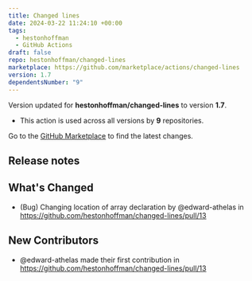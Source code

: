 ```yaml
---
title: Changed lines
date: 2024-03-22 11:24:10 +00:00
tags:
  - hestonhoffman
  - GitHub Actions
draft: false
repo: hestonhoffman/changed-lines
marketplace: https://github.com/marketplace/actions/changed-lines
version: 1.7
dependentsNumber: "9"
---
```



Version updated for **hestonhoffman/changed-lines** to version **1.7**.
- This action is used across all versions by **9** repositories.

Go to the [GitHub Marketplace](https://github.com/marketplace/actions/changed-lines) to find the latest changes.

## Release notes

## What's Changed
* (Bug) Changing location of array declaration by @edward-athelas in https://github.com/hestonhoffman/changed-lines/pull/13

## New Contributors
* @edward-athelas made their first contribution in https://github.com/hestonhoffman/changed-lines/pull/13
